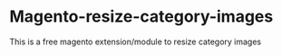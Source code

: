 Magento-resize-category-images
==============================

This is a free magento extension/module to resize category images